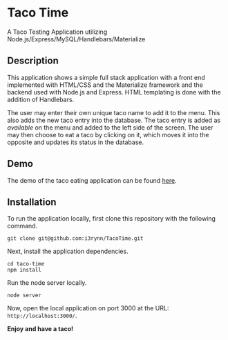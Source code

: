 # Taco Time
A Taco Testing Application utilizing Node.js/Express/MySQL/Handlebars/Materialize

## Description

This application shows a simple full stack application with a front end implemented with HTML/CSS and the Materialize framework and the backend used with Node.js and Express. HTML templating is done with the addition of Handlebars.

The user may enter their own unique taco name to add it to the menu. This also adds the new taco entry into the database. The taco entry is added as *available* on the menu and added to the left side of the screen. The user may then choose to eat a taco by clicking on it, which moves it into the opposite and updates its status in the database.

## Demo

The demo of the taco eating application can be found [here](https://secret-lake-55615.herokuapp.com/).

## Installation

To run the application locally, first clone this repository with the following command.

	git clone git@github.com:i3rynn/TacoTime.git
	
Next, install the application dependencies.

	cd taco-time
	npm install
	
Run the node server locally.

	node server
	
Now, open the local application on port 3000 at the URL: `http://localhost:3000/`.

**Enjoy and have a taco!**

